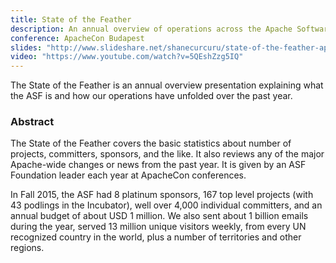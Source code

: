 ```yaml
---
title: State of the Feather
description: An annual overview of operations across the Apache Software Foundation
conference: ApacheCon Budapest
slides: "http://www.slideshare.net/shanecurcuru/state-of-the-feather-apachebig-data-budapest"
video: "https://www.youtube.com/watch?v=5QEshZzg5IQ"
---
```


The State of the Feather is an annual overview presentation explaining what the ASF is and how our operations have unfolded over the past year.

### Abstract

The State of the Feather covers the basic statistics about number of projects, committers, sponsors, and the like.  It also reviews any of the major Apache-wide changes or news from the past year.  It is given by an ASF Foundation leader each year at ApacheCon conferences.

In Fall 2015, the ASF had 8 platinum sponsors, 167 top level projects (with 43 podlings in the Incubator), well over 4,000 individual committers, and an annual budget of about USD 1 million.  We also sent about 1 billion emails during the year, served 13 million unique visitors weekly, from every UN recognized country in the world, plus a number of territories and other regions.
